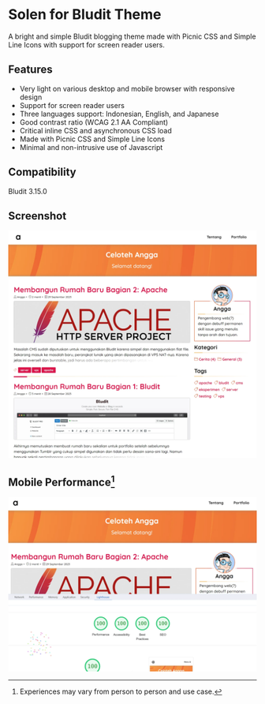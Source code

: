 # Solen for Bludit Theme

A bright and simple Bludit blogging theme made with Picnic CSS and Simple Line Icons with support for screen reader users. 

## Features

- Very light on various desktop and mobile browser with responsive design
- Support for screen reader users
- Three languages support: Indonesian, English, and Japanese
- Good contrast ratio (WCAG 2.1 AA Compliant)
- Critical inline CSS and asynchronous CSS load
- Made with Picnic CSS and Simple Line Icons
- Minimal and non-intrusive use of Javascript

## Compatibility

Bludit 3.15.0

## Screenshot

![Solen theme for bludit screenshot showing its main page with several articles listed and a sidebar](solenscreenshot.webp)

## Mobile Performance[^1]

![Solen theme performance on PageSpeed for mobile mode showing all 100 for Performance, Accessibility, Best Practice, and SEO](solenpagespeed.webp)

[^1]: Experiences may vary from person to person and use case.